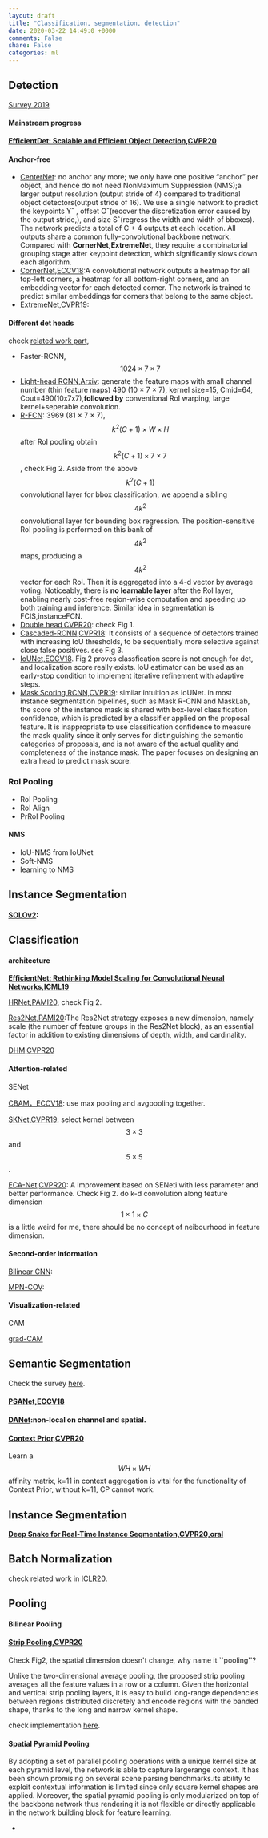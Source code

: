 ```yaml
---
layout: draft
title: "Classification, segmentation, detection"
date: 2020-03-22 14:49:0 +0000
comments: False
share: False
categories: ml
---
```


## Detection

[Survey 2019](https://link.springer.com/content/pdf/10.1007/s11263-019-01247-4.pdf)

#### Mainstream progress

**[EfficientDet: Scalable and Efficient Object Detection,CVPR20](https://arxiv.org/pdf/1911.09070.pdf)**


#### Anchor-free

- [CenterNet](https://arxiv.org/pdf/1904.07850.pdf): no anchor any more; we only have one positive “anchor” per object, and hence do not need NonMaximum Suppression (NMS);a larger output resolution (output stride of 4) compared to traditional object detectors(output stride of 16). We use a single network to predict
the keypoints Yˆ , offset Oˆ(recover the discretization error caused by the output
stride,), and size Sˆ(regress the width and width of bboxes). The network predicts a total of C + 4 outputs at each location. All outputs share a common fully-convolutional backbone network. Compared with **CornerNet,ExtremeNet**, they require a combinatorial grouping stage after keypoint detection, which significantly slows
down each algorithm.
- [CornerNet,ECCV18](https://arxiv.org/pdf/1808.01244.pdf):A convolutional network outputs a heatmap
for all top-left corners, a heatmap for all bottom-right corners, and an embedding vector for each detected corner. The network is trained to predict similar embeddings for corners that belong to the same object.
- [ExtremeNet,CVPR19](https://arxiv.org/pdf/1901.08043.pdf):
  

#### Different det heads

check [related work part](https://arxiv.org/pdf/1904.06493.pdf), 

- Faster-RCNN, $$1024\times 7\times 7$$
- [Light-head RCNN,Arxiv](https://arxiv.org/pdf/1711.07264.pdf): generate the feature maps with small channel number (thin feature maps) 490 (10 × 7 × 7), kernel size=15, Cmid=64, Cout=490(10x7x7),**followed by** conventional RoI warping; large kernel+seperable convolution.
- [R-FCN](https://arxiv.org/pdf/1605.06409.pdf): 3969 (81 × 7 × 7), $$k^{2}(C+1)\times W\times H$$  after RoI pooling obtain $$k^{2}(C+1) \times 7 \times 7$$, check Fig 2. Aside from the above $$k^{2}(C +1)$$ convolutional layer for bbox classification, we append a sibling $$4k^{2}$$ convolutional layer for bounding box regression. The position-sensitive RoI pooling is performed on this bank of $$4k^{2}$$ maps, producing a $$4k^{2}$$ vector for each RoI. Then it is aggregated into a 4-d vector by average voting. Noticeably, there is **no learnable layer** after the RoI layer, enabling nearly cost-free region-wise computation and speeding up both training and inference. Similar idea in segmentation is FCIS,instanceFCN.
- [Double head,CVPR20](https://arxiv.org/pdf/1904.06493.pdf): check Fig 1.
- [Cascaded-RCNN,CVPR18](https://arxiv.org/pdf/1712.00726.pdf): It consists of a sequence of detectors trained with increasing IoU thresholds, to be sequentially more selective against close false positives. see Fig 3.
- [IoUNet,ECCV18](https://arxiv.org/abs/1807.11590). Fig 2 proves classfication score is not enough for det, and localization score really exists. IoU estimator can be used as an early-stop condition to implement iterative refinement with adaptive steps.
- [Mask Scoring RCNN,CVPR19](https://arxiv.org/pdf/1903.00241.pdf): similar intuition as IoUNet. in most instance segmentation pipelines, such as Mask R-CNN  and MaskLab, the score of the instance mask is shared with box-level classification confidence, which is predicted by a classifier applied on the proposal feature. It is inappropriate to use classification confidence to measure the mask quality since it only serves for distinguishing the semantic categories of proposals, and is not aware of the actual quality and completeness of the instance mask. The paper focuses on designing an extra head to predict mask score.

### RoI Pooling

- RoI Pooling
- RoI Align
- PrRoI Pooling

#### NMS

- IoU-NMS from IoUNet
- Soft-NMS
- learning to NMS
  

## Instance Segmentation
<!--https://www.zhihu.com/question/360594484-->

#### [SOLOv2](https://arxiv.org/pdf/2003.10152.pdf):

## Classification

#### architecture

**[EfficientNet: Rethinking Model Scaling for Convolutional Neural Networks,ICML19](https://arxiv.org/pdf/1905.11946.pdf)**

[HRNet,PAMI20](https://arxiv.org/pdf/1908.07919.pdf), check Fig 2.

[Res2Net,PAMI20](https://arxiv.org/pdf/1904.01169.pdf):The Res2Net strategy exposes a new dimension, namely scale
(the number of feature groups in the Res2Net block), as an
essential factor in addition to existing dimensions of depth,
width, and cardinality. 

[DHM,CVPR20](https://arxiv.org/pdf/2003.10739.pdf)


#### Attention-related

SENet

[CBAM，ECCV18](https://arxiv.org/pdf/1807.06521.pdf): use max pooling and avgpooling together. 
<!--sss work-->

[SKNet,CVPR19](https://arxiv.org/pdf/1903.06586.pdf): select kernel between $$3 \times 3$$ and $$5 \times 5$$.

[ECA-Net,CVPR20](https://arxiv.org/abs/1910.03151): A improvement based on SENeti with less parameter and better performance. Check Fig 2. do k-d convolution along feature dimension$$1 \times 1 \times C$$ is a little weird for me, there should be no concept of neibourhood in feature dimension.

#### Second-order information

[Bilinear CNN](http://vis-www.cs.umass.edu/bcnn/docs/bcnn_iccv15.pdf):

[MPN-COV](https://arxiv.org/pdf/1703.08050.pdf):


#### Visualization-related

CAM

[grad-CAM](https://arxiv.org/abs/1610.02391)

## Semantic Segmentation

Check the survey [here](https://arxiv.org/pdf/2001.05566.pdf).


#### [PSANet,ECCV18](https://hszhao.github.io/papers/eccv18_psanet.pdf)

#### [DANet](https://arxiv.org/pdf/1809.02983.pdf):non-local on channel and spatial.




#### [Context Prior,CVPR20](https://arxiv.org/pdf/2004.01547.pdf)
Learn a $$WH \times WH$$ affinity matrix,
k=11 in context aggregation is vital for the functionality of Context Prior, without k=11, CP cannot work.


## Instance Segmentation

**[Deep Snake for Real-Time Instance Segmentation,CVPR20,oral](https://arxiv.org/pdf/2001.01629.pdf)**

## Batch Normalization

check related work in [ICLR20](https://arxiv.org/pdf/2001.06838.pdf).

## Pooling

#### Bilinear Pooling

#### [Strip Pooling,CVPR20](https://arxiv.org/pdf/2003.13328.pdf)

Check Fig2, the spatial dimension doesn't change, why name it ``pooling''?

Unlike the two-dimensional average pooling, the proposed strip pooling averages all the feature values in a row or a column. Given the horizontal and vertical strip pooling layers, it is easy to build long-range dependencies between regions distributed discretely and encode regions with the banded shape, thanks to the long and narrow kernel shape.

check implementation [here](https://github.com/Andrew-Qibin/SPNet/blob/master/models/customize.py).



#### Spatial Pyramid Pooling

By adopting a set of parallel pooling operations with a unique kernel size at each pyramid level, the network is able to capture largerange context. It has been shown promising on several scene parsing benchmarks.its ability to exploit contextual information is limited since only square kernel shapes are applied. Moreover, the spatial pyramid pooling is only modularized on top of the backbone network thus rendering it is not flexible or directly applicable in the network building block for feature learning. 


- 